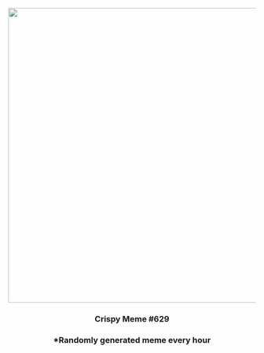 <p align="center">
        <img src="https://i.redd.it/tot7si16k1t81.jpg" width="600" height="600">
        </p>
        <h3 align="center">Crispy Meme #629</h3>
        <h3 align="center">*Randomly generated meme every hour</h3>
    
